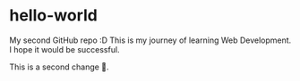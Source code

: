 # hello-world
My second GitHub repo :D
This is my journey of learning Web Development. I hope it would be successful.

This is a second change 🔢.
